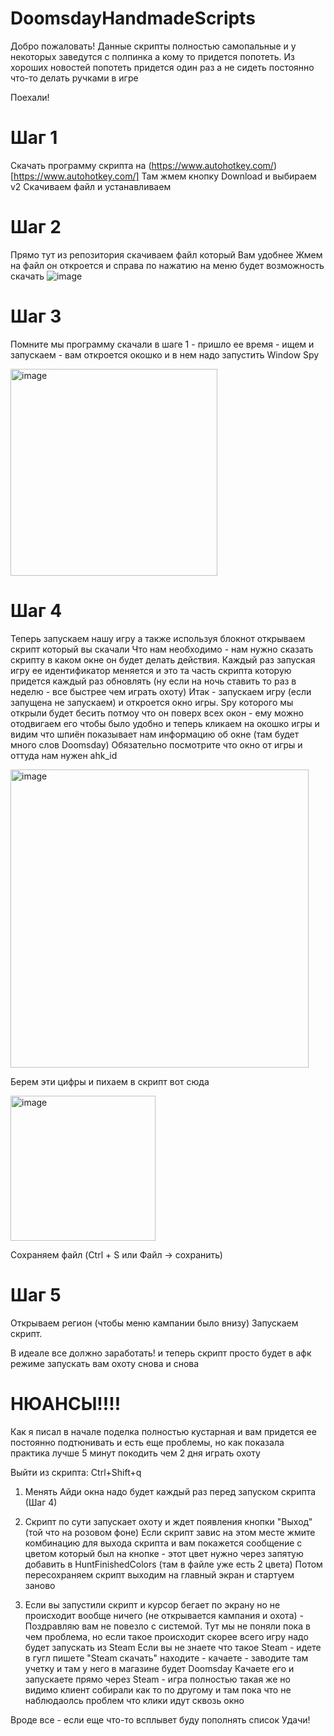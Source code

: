 # DoomsdayHandmadeScripts

Добро пожаловать!
Данные скрипты полностью самопальные и у некоторых заведутся с полпинка а кому то придется попотеть.
Из хороших новостей попотеть придется один раз а не сидеть постоянно что-то делать ручками в игре

Поехали!

# Шаг 1
Скачать программу скрипта на (https://www.autohotkey.com/)[https://www.autohotkey.com/]
Там жмем кнопку Download и выбираем v2
Скачиваем файл и устанавливаем

# Шаг 2 
Прямо тут из репозитория скачиваем файл который Вам удобнее
Жмем на файл он откроется и справа по нажатию на меню будет возможность скачать
![image](https://github.com/user-attachments/assets/eff0d512-f68a-4c59-a021-bac69ee74f24)

# Шаг 3
Помните мы программу скачали в шаге 1 - пришло ее время - ищем и запускаем - вам откроется окошко
и в нем надо запустить Window Spy

<img width="331" alt="image" src="https://github.com/user-attachments/assets/7d108ebe-72b9-460a-a436-f758963894cf">

# Шаг 4
Теперь запускаем нашу игру а также используя блокнот открываем скрипт который вы скачали
Что нам необходимо - нам нужно сказать скрипту в каком окне он будет делать действия. Каждый раз запуская игру ее идентификатор
меняется и это та часть скрипта которую придется каждый раз обновлять (ну если на ночь ставить то раз в неделю - все быстрее чем играть охоту)
Итак - запускаем игру (если запущена не запускаем) и откроется окно игры. Spy которого мы открыли будет бесить потмоу что он поверх всех окон - ему можно
отодвигаем его чтобы было удобно и теперь кликаем на окошко игры и видим что шпиён показывает нам информацию об окне (там будет много слов Doomsday)
Обязательно посмотрите что окно от игры и оттуда нам нужен ahk_id

<img width="477" alt="image" src="https://github.com/user-attachments/assets/4b32c07d-db89-459a-bd99-93e6b3f2e2f0">

Берем эти цифры и пихаем в скрипт вот сюда

<img width="232" alt="image" src="https://github.com/user-attachments/assets/5dd729f1-dbda-41aa-abee-18a640366d40">

Сохраняем файл (Ctrl + S или Файл -> сохранить)

# Шаг 5
Открываем регион (чтобы меню кампании было внизу)
Запускаем скрипт.

В идеале все должно заработать! и теперь скрипт просто будет в афк режиме запускать вам охоту снова и снова

# НЮАНСЫ!!!!

Как я писал в начале поделка полностью кустарная и вам придется ее постоянно подтюнивать и есть еще проблемы,
но как показала практика лучше 5 минут покодить чем 2 дня играть охоту

Выйти из скрипта: Ctrl+Shift+q

1. Менять Айди окна надо будет каждый раз перед запуском скрипта (Шаг 4)
2. Скрипт по сути запускает охоту и ждет появления кнопки "Выход" (той что на розовом фоне)
Если скрипт завис на этом месте жмите комбинацию для выхода скрипта и вам покажется сообщение с цветом который был на кнопке - этот цвет нужно через запятую добавить в HuntFinishedColors (там в файле уже есть 2 цвета)
Потом пересохраняем скрипт выходим на главный экран и стартуем заново

3. Если вы запустили скрипт и курсор бегает по экрану но не происходит вообще ничего (не открывается кампания и охота) - 
Поздравляю вам не повезло с системой. Тут мы не поняли пока в чем проблема, но если такое происходит скорее всего игру надо будет запускать из Steam
Если вы не знаете что такое Steam - идете в гугл пишете "Steam скачать" находите - качаете - заводите там учетку и там у него в магазине будет Doomsday
Качаете его и запускаете прямо через Steam - игра полностью такая же но видимо клиент собирали как то по другому и там пока что не наблюдаолсь проблем что клики идут сквозь окно

Вроде все - если еще что-то всплывет буду пополнять список
Удачи!


